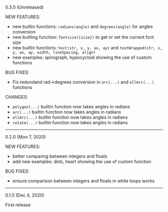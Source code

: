 0.3.0 (Unreleased)

NEW FEATURES:

- new builtin functions: `radians(angle)` and `degrees(angle)` for angles conversion
- new builting function: `fontsize([size])` to get or set the current font size
- new builtin functions: `text(str, x, y, ax, ay)` and `textWrapped(str, x, y, ax, ay, width, lineSpacing, align)`
- new examples: spirograph, hypocycloid showing the use of custom functions

BUG FIXES:

- Fix redundand rad->degrees conversion in `arc(...)` and `ellArc(...)` functions

CHANGES:

- `polygon(...)` builtin function now takes angles in radians
- `arc(...)` builtin function now takes angles in radians
- `ellArc(...)` builtin function now takes angles in radians
- `rotate(...)` builtin function now takes angles in radians

---

0.2.0 (Mon 7, 2020)

NEW FEATURES:

- better comparing between integers and floats 
- add new examples: dots, heart showing the use of custom function

BUG FIXES:

- ensure comparison between integers and floats in while loops works

---

0.1.0 (Dec 4, 2020)

First release